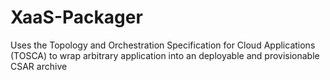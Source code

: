 # XaaS-Packager

Uses the Topology and Orchestration Specification for Cloud Applications (TOSCA) to wrap arbitrary application into an deployable and provisionable CSAR archive
